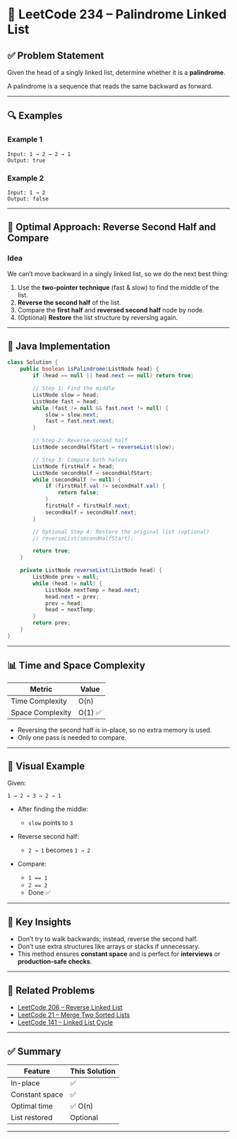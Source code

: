 # 🧪 LeetCode 234 – Palindrome Linked List

## ✅ Problem Statement

Given the head of a singly linked list, determine whether it is a **palindrome**.

A palindrome is a sequence that reads the same backward as forward.

---

## 🔍 Examples

### Example 1

```
Input: 1 → 2 → 2 → 1
Output: true
```

### Example 2

```
Input: 1 → 2
Output: false
```

---

## 🧠 Optimal Approach: Reverse Second Half and Compare

### Idea

We can’t move backward in a singly linked list, so we do the next best thing:

1. Use the **two-pointer technique** (fast & slow) to find the middle of the list.
2. **Reverse the second half** of the list.
3. Compare the **first half** and **reversed second half** node by node.
4. (Optional) **Restore** the list structure by reversing again.

---

## 🔧 Java Implementation

```java
class Solution {
    public boolean isPalindrome(ListNode head) {
        if (head == null || head.next == null) return true;

        // Step 1: Find the middle
        ListNode slow = head;
        ListNode fast = head;
        while (fast != null && fast.next != null) {
            slow = slow.next;
            fast = fast.next.next;
        }

        // Step 2: Reverse second half
        ListNode secondHalfStart = reverseList(slow);

        // Step 3: Compare both halves
        ListNode firstHalf = head;
        ListNode secondHalf = secondHalfStart;
        while (secondHalf != null) {
            if (firstHalf.val != secondHalf.val) {
                return false;
            }
            firstHalf = firstHalf.next;
            secondHalf = secondHalf.next;
        }

        // Optional Step 4: Restore the original list (optional)
        // reverseList(secondHalfStart);

        return true;
    }

    private ListNode reverseList(ListNode head) {
        ListNode prev = null;
        while (head != null) {
            ListNode nextTemp = head.next;
            head.next = prev;
            prev = head;
            head = nextTemp;
        }
        return prev;
    }
}
```

---

## 📊 Time and Space Complexity

| Metric           | Value  |
| ---------------- | ------ |
| Time Complexity  | O(n)   |
| Space Complexity | O(1) ✅ |

* Reversing the second half is in-place, so no extra memory is used.
* Only one pass is needed to compare.

---

## 🧪 Visual Example

Given:

```
1 → 2 → 3 → 2 → 1
```

* After finding the middle:

  * `slow` points to `3`
* Reverse second half:

  * `2 → 1` becomes `1 → 2`
* Compare:

  * `1 == 1`
  * `2 == 2`
  * Done ✅

---

## 🧠 Key Insights

* Don’t try to walk backwards; instead, reverse the second half.
* Don’t use extra structures like arrays or stacks if unnecessary.
* This method ensures **constant space** and is perfect for **interviews** or **production-safe checks**.

---

## 📘 Related Problems

* [LeetCode 206 – Reverse Linked List](https://leetcode.com/problems/reverse-linked-list/)
* [LeetCode 21 – Merge Two Sorted Lists](https://leetcode.com/problems/merge-two-sorted-lists/)
* [LeetCode 141 – Linked List Cycle](https://leetcode.com/problems/linked-list-cycle/)

---

## ✅ Summary

| Feature        | This Solution |
| -------------- | ------------- |
| In-place       | ✅             |
| Constant space | ✅             |
| Optimal time   | ✅ O(n)        |
| List restored  | Optional      |

---

